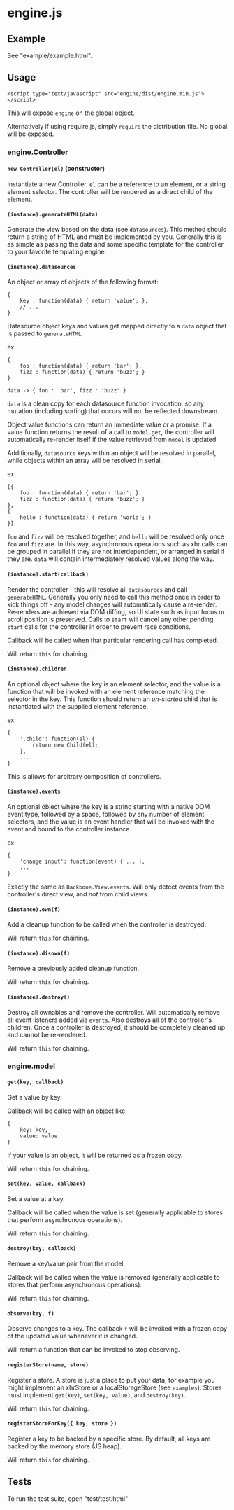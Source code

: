 # engine.js

## Example

See "example/example.html".

## Usage

`<script type="text/javascript" src="engine/dist/engine.min.js"></script>`

This will expose `engine` on the global object.

Alternatively if using require.js, simply `require` the distribution file.  No global will be exposed.

### engine.Controller

#### `new Controller(el)` (constructor)

Instantiate a new Controller.  `el` can be a reference to an element, or a string element selector.  The controller will be rendered as a direct child of the element.

#### `(instance).generateHTML(data)`

Generate the view based on the data (see `datasources`).  This method should return a string of HTML and must be implemented by you.  Generally this is as simple as passing the data and some specific template for the controller to your favorite templating engine.

#### `(instance).datasources`

An object or array of objects of the following format:

```
{
    key : function(data) { return 'value'; },
    // ...
}
```

Datasource object keys and values get mapped directly to a `data` object that is passed to `generateHTML`.

ex:
```
{
    foo : function(data) { return 'bar'; },
    fizz : function(data) { return 'buzz'; }
}

data -> { foo : 'bar', fizz : 'buzz' }
```

`data` is a clean copy for each datasource function invocation, so any mutation (including sorting) that occurs will not be reflected downstream.

Object value functions can return an immediate value or a promise.  If a value function returns the result of a call to `model.get`, the controller will automatically re-render itself if the value retrieved from `model` is updated.

Additionally, `datasource` keys within an object will be resolved in parallel, while objects within an array will be resolved in serial.

ex:
```
[{
    foo : function(data) { return 'bar'; },
    fizz : function(data) { return 'buzz'; }
},
{
    hello : function(data) { return 'world'; }
}]
```

`foo` and `fizz` will be resolved together, and `hello` will be resolved only once `foo` and `fizz` are.  In this way, asynchronous operations such as xhr calls can be grouped in parallel if they are not interdependent, or arranged in serial if they are.  `data` will contain intermediately resolved values along the way.

#### `(instance).start(callback)`

Render the controller - this will resolve all `datasources` and call `generateHTML`.  Generally you only need to call this method once in order to kick things off - any model changes will automatically cause a re-render.  Re-renders are achieved via DOM diffing, so UI state such as input focus or scroll position is preserved.  Calls to `start` will cancel any other pending `start` calls for the controller in order to prevent race conditions.

Callback will be called when that particular rendering call has completed.

Will return `this` for chaining.

#### `(instance).children`

An optional object where the key is an element selector, and the value is a function that will be invoked with an element reference matching the selector in the key.  This function should return an *un-started* child that is instantiated with the supplied element reference.

ex:
```
{
    '.child': function(el) {
        return new Child(el);
    },
    ...
}
```

This is allows for arbitrary composition of controllers.

#### `(instance).events`

An optional object where the key is a string starting with a native DOM event type, followed by a space, followed by any number of element selectors, and the value is an event handler that will be invoked with the event and bound to the controller instance.

ex:
```
{
    'change input': function(event) { ... },
    ...
}
```

Exactly the same as `Backbone.View.events`.  Will only detect events from the controller's direct view, and *not* from child views.

#### `(instance).own(f)`

Add a cleanup function to be called when the controller is destroyed.

Will return `this` for chaining.

#### `(instance).disown(f)`

Remove a previously added cleanup function.

Will return `this` for chaining.

#### `(instance).destroy()`

Destroy all ownables and remove the controller.  Will automatically remove all event listeners added via `events`.  Also destroys all of the controller's children.  Once a controller is destroyed, it should be completely cleaned up and cannot be re-rendered.

Will return `this` for chaining.

### engine.model

#### `get(key, callback)`

Get a value by key.

Callback will be called with an object like:

```
{
    key: key,
    value: value
}
```

If your value is an object, it will be returned as a frozen copy.

Will return `this` for chaining.

#### `set(key, value, callback)`

Set a value at a key.

Callback will be called when the value is set (generally applicable to stores that perform asynchronous operations).

Will return `this` for chaining.

#### `destroy(key, callback)`

Remove a key\value pair from the model.

Callback will be called when the value is removed (generally applicable to stores that perform asynchronous operations).

Will return `this` for chaining.

#### `observe(key, f)`

Observe changes to a key.  The callback `f` will be invoked with a frozen copy of the updated value whenever it is changed.

Will return a function that can be invoked to stop observing.

#### `registerStore(name, store)`

Register a store.  A store is just a place to put your data, for example you might implement an xhrStore or a localStorageStore (see `examples`).  Stores must implement `get(key)`, `set(key, value)`, and `destroy(key)`.

Will return `this` for chaining.

#### `registerStoreForKey({ key, store })`

Register a key to be backed by a specific store.  By default, all keys are backed by the memory store (JS heap).

Will return `this` for chaining.

## Tests

To run the test suite, open "test/test.html"
